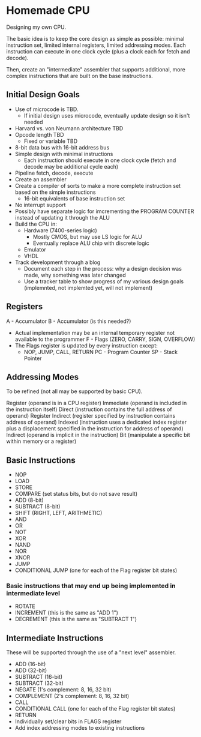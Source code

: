 # Homemade CPU

Designing my own CPU.

The basic idea is to keep the core design as simple as possible: minimal instruction set, limited internal registers, limited addressing modes. Each instruction can execute in one clock cycle (plus a clock each for fetch and decode).

Then, create an "intermediate" assembler that supports additional, more complex instructions that are built on the base instructions.

## Initial Design Goals

- Use of microcode is TBD.
  - If initial design uses microcode, eventually update design so it isn't needed
- Harvard vs. von Neumann architecture TBD
- Opcode length TBD
  - Fixed or variable TBD
- 8-bit data bus with 16-bit address bus
- Simple design with minimal instructions
  - Each instruction should execute in one clock cycle (fetch and decode may be additional cycle each)
- Pipeline fetch, decode, execute
- Create an assembler
- Create a compiler of sorts to make a more complete instruction set based on the simple instructions
  - 16-bit equivalents of base instruction set
- No interrupt support
- Possibly have separate logic for imcrementing the PROGRAM COUNTER instead of updating it through the ALU
- Build the CPU in:
  - Hardware (7400-series logic)
    - Mostly CMOS, but may use LS logic for ALU
    - Eventually replace ALU chip with discrete logic
  - Emulator
  - VHDL
- Track development through a blog
  - Document each step in the process: why a design decision was made, why something was later changed
  - Use a tracker table to show progress of my various design goals (implemnted, not implemted yet, will not implement)
 
## Registers

A - Accumulator
B - Accumulator (is this needed?)
  - Actual implementation may be an internal temporary register not available to the programmer
F - Flags (ZERO, CARRY, SIGN, OVERFLOW)
  - The Flags register is updated by every instruction except:
    - NOP, JUMP, CALL, RETURN
PC - Program Counter
SP - Stack Pointer

## Addressing Modes

To be refined (not all may be supported by basic CPU).

Register (operand is in a CPU register)
Immediate (operand is included in the instruction itself)
Direct (instruction contains the full address of operand)
Register Indirect (register specified by instruction contains address of operand)
Indexed (instruction uses a dedicated index register plus a displacement specified in the instruction for address of operand)
Indirect (operand is implicit in the instruction)
Bit (manipulate a specific bit within memory or a register)
 
## Basic Instructions

- NOP
- LOAD
- STORE
- COMPARE (set status bits, but do not save result)
- ADD (8-bit)
- SUBTRACT (8-bit)
- SHIFT (RIGHT, LEFT, ARITHMETIC)
- AND
- OR
- NOT
- XOR
- NAND
- NOR
- XNOR
- JUMP
- CONDITIONAL JUMP (one for each of the Flag register bit states)

### Basic instructions that may end up being implemented in intermediate level

- ROTATE
- INCREMENT (this is the same as "ADD 1")
- DECREMENT (this is the same as "SUBTRACT 1")

## Intermediate Instructions

These will be supported through the use of a "next level" assembler.

- ADD (16-bit)
- ADD (32-bit)
- SUBTRACT (16-bit)
- SUBTRACT (32-bit)
- NEGATE (1's complement: 8, 16, 32 bit)
- COMPLEMENT (2's complement: 8, 16, 32 bit)
- CALL
- CONDITIONAL CALL (one for each of the Flag register bit states)
- RETURN
- Individually set/clear bits in FLAGS register
- Add index addressing modes to existing instructions
